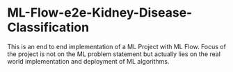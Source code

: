 # ML-Flow-e2e-Kidney-Disease-Classification
This is an end to end implementation of a ML Project with ML Flow. Focus of the project is not on the ML problem statement but actually lies on the real world implementation and deployment of ML algorithms.  
